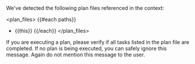 <system-reminder>
We've detected the following plan files referenced in the context:

<plan_files>
{{#each paths}}
- {{this}}
{{/each}}
</plan_files>

If you are executing a plan, please verify if all tasks listed in the plan file are completed. If no plan is being executed, you can safely ignore this message. Again do not mention this message to the user.
</system-reminder>
